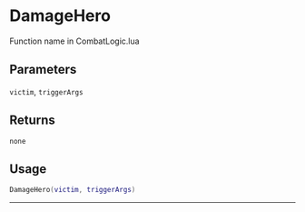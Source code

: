 # DamageHero
Function name in CombatLogic.lua
## Parameters
`victim`, `triggerArgs`
## Returns
`none`
## Usage
```lua
DamageHero(victim, triggerArgs)
```
---
